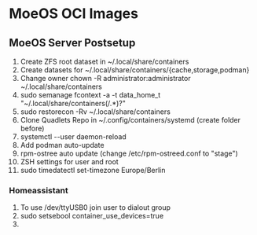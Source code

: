 # MoeOS OCI Images

## MoeOS Server Postsetup
1. Create ZFS root dataset in ~/.local/share/containers
2. Create datasets for ~/.local/share/containers/{cache,storage,podman}
3. Change owner chown -R administrator:administrator ~/.local/share/containers
4. sudo semanage fcontext -a -t data_home_t "~/.local/share/containers(/.*)?"
5. sudo restorecon -Rv ~/.local/share/containers
6. Clone Quadlets Repo in ~/.config/containers/systemd (create folder before)
7. systemctl --user daemon-reload
8. Add podman auto-update
9. rpm-ostree auto update (change /etc/rpm-ostreed.conf to "stage")
10. ZSH settings for user and root
11. sudo timedatectl set-timezone Europe/Berlin

### Homeassistant
1. To use /dev/ttyUSB0 join user to dialout group
2. sudo setsebool container_use_devices=true
3.
